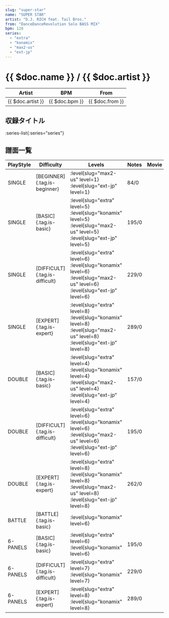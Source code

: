 ```yaml
---
slug: "super-star"
name: "SUPER STAR"
artist: "D.J. RICH feat. Tail Bros."
from: "DanceDanceRevolution Solo BASS MIX"
bpm: 128
series:
  - "extra"
  - "konamix"
  - "max2-us"
  - "ext-jp"
---
```


# {{ $doc.name }} / {{ $doc.artist }}

|Artist|BPM|From|
|------|---|----|
|{{ $doc.artist }}|{{ $doc.bpm }}|{{ $doc.from }}|

## 収録タイトル

:series-list{:series="series"}

## 譜面一覧

|PlayStyle|Difficulty|Levels|Notes|Movie|
|---------|----------|------|-----|-----|
|SINGLE|[BEGINNER]{.tag.is-beginner}|<div class="field is-grouped is-grouped-multiline">:level{slug="max2-us" level=1} :level{slug="ext-jp" level=1}</div>|84/0||
|SINGLE|[BASIC]{.tag.is-basic}|<div class="field is-grouped is-grouped-multiline">:level{slug="extra" level=5} :level{slug="konamix" level=5} :level{slug="max2-us" level=5} :level{slug="ext-jp" level=5}</div>|195/0||
|SINGLE|[DIFFICULT]{.tag.is-difficult}|<div class="field is-grouped is-grouped-multiline">:level{slug="extra" level=6} :level{slug="konamix" level=6} :level{slug="max2-us" level=6} :level{slug="ext-jp" level=6}</div>|229/0||
|SINGLE|[EXPERT]{.tag.is-expert}|<div class="field is-grouped is-grouped-multiline">:level{slug="extra" level=8} :level{slug="konamix" level=8} :level{slug="max2-us" level=8} :level{slug="ext-jp" level=8}</div>|289/0||
|DOUBLE|[BASIC]{.tag.is-basic}|<div class="field is-grouped is-grouped-multiline">:level{slug="extra" level=4} :level{slug="konamix" level=4} :level{slug="max2-us" level=4} :level{slug="ext-jp" level=4}</div>|157/0||
|DOUBLE|[DIFFICULT]{.tag.is-difficult}|<div class="field is-grouped is-grouped-multiline">:level{slug="extra" level=6} :level{slug="konamix" level=6} :level{slug="max2-us" level=6} :level{slug="ext-jp" level=6}</div>|195/0||
|DOUBLE|[EXPERT]{.tag.is-expert}|<div class="field is-grouped is-grouped-multiline">:level{slug="extra" level=8} :level{slug="konamix" level=8} :level{slug="max2-us" level=8} :level{slug="ext-jp" level=8}</div>|262/0||
|BATTLE|[BATTLE]{.tag.is-basic}|<div class="field is-grouped is-grouped-multiline">:level{slug="konamix" level=6}</div>|||
|6-PANELS|[BASIC]{.tag.is-basic}|<div class="field is-grouped is-grouped-multiline">:level{slug="extra" level=6} :level{slug="konamix" level=6}</div>|195/0||
|6-PANELS|[DIFFICULT]{.tag.is-difficult}|<div class="field is-grouped is-grouped-multiline">:level{slug="extra" level=7} :level{slug="konamix" level=7}</div>|229/0||
|6-PANELS|[EXPERT]{.tag.is-expert}|<div class="field is-grouped is-grouped-multiline">:level{slug="extra" level=8} :level{slug="konamix" level=8}</div>|289/0||
